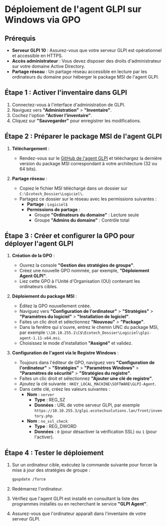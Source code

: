 # Déploiement de l'agent GLPI sur Windows via GPO

## Prérequis

- **Serveur GLPI 10** : Assurez-vous que votre serveur GLPI est opérationnel et accessible en HTTPS.
- **Accès administrateur** : Vous devez disposer des droits d'administrateur sur votre domaine Active Directory.
- **Partage réseau** : Un partage réseau accessible en lecture par les ordinateurs du domaine pour héberger le package MSI de l'agent GLPI.

## Étape 1 : Activer l'inventaire dans GLPI

1. Connectez-vous à l'interface d'administration de GLPI.
2. Naviguez vers **"Administration"** > **"Inventaire"**.
3. Cochez l'option **"Activer l'inventaire"**.
4. Cliquez sur **"Sauvegarder"** pour enregistrer les modifications.

## Étape 2 : Préparer le package MSI de l'agent GLPI

1. **Téléchargement** :
   - Rendez-vous sur le [GitHub de l'agent GLPI](https://github.com/glpi-project/glpi-agent/releases) et téléchargez la dernière version du package MSI correspondant à votre architecture (32 ou 64 bits).

2. **Partage réseau** :
   - Copiez le fichier MSI téléchargé dans un dossier sur `C:\Ecotech_Dossier\Logiciel\`.
   - Partagez ce dossier sur le réseau avec les permissions suivantes :
     - **Partage** : `Logiciel$`
     - **Permissions de partage** :
       - Groupe **"Ordinateurs du domaine"** : Lecture seule
       - Groupe **"Admins du domaine"** : Contrôle total

## Étape 3 : Créer et configurer la GPO pour déployer l'agent GLPI

1. **Création de la GPO** :
   - Ouvrez la console **"Gestion des stratégies de groupe"**.
   - Créez une nouvelle GPO nommée, par exemple, **"Déploiement Agent GLPI"**.
   - Liez cette GPO à l'Unité d'Organisation (OU) contenant les ordinateurs cibles.

2. **Déploiement du package MSI** :
   - Éditez la GPO nouvellement créée.
   - Naviguez vers **"Configuration de l'ordinateur"** > **"Stratégies"** > **"Paramètres du logiciel"** > **"Installation de logiciel"**.
   - Faites un clic droit et sélectionnez **"Nouveau"** > **"Package"**.
   - Dans la fenêtre qui s'ouvre, entrez le chemin UNC du package MSI, par exemple `\\10.10.255.1\C$\Ecotech_Dossier\Logiciel\glpi-agent-1.11-x64.msi`.
   - Choisissez le mode d'installation **"Assigné"** et validez.

3. **Configuration de l'agent via le Registre Windows** :
   - Toujours dans l'éditeur de GPO, naviguez vers **"Configuration de l'ordinateur"** > **"Stratégies"** > **"Paramètres Windows"** > **"Paramètres de sécurité"** > **"Stratégies du registre"**.
   - Faites un clic droit et sélectionnez **"Ajouter une clé de registre"**.
   - Ajoutez la clé suivante : `HKEY_LOCAL_MACHINE\SOFTWARE\GLPI-Agent`.
   - Dans cette clé, créez les valeurs suivantes :
     - **Nom** : `server`
       - **Type** : REG_SZ
       - **Données** : URL de votre serveur GLPI, par exemple `https://10.10.255.3/glpi.ecotechsolutions.lan/front/inventory.php`.
     - **Nom** : `no_ssl_check`
       - **Type** : REG_DWORD
       - **Données** : `0` (pour désactiver la vérification SSL) ou `1` (pour l'activer).

## Étape 4 : Tester le déploiement

1. Sur un ordinateur cible, exécutez la commande suivante pour forcer la mise à jour des stratégies de groupe :

   ```bash
   gpupdate /force
   ```

2. Redémarrez l'ordinateur.
3. Vérifiez que l'agent GLPI est installé en consultant la liste des programmes installés ou en recherchant le service **"GLPI Agent"**.
4. Assurez-vous que l'ordinateur apparaît dans l'inventaire de votre serveur GLPI.
